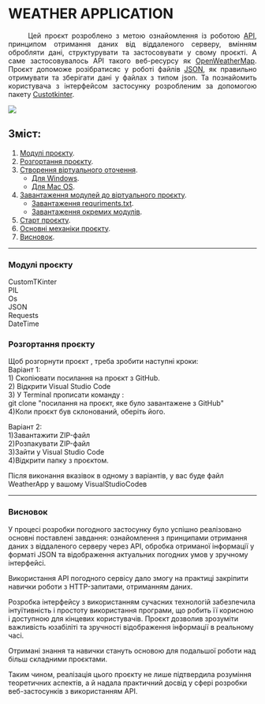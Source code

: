 <h1>WEATHER APPLICATION</h1>

<p style='text-align:  justify;'> 
    <span style='margin-left: 40px;'>Цей</span> 
    проєкт розроблено з метою ознайомлення із роботою 
    <a href='https://developer.mozilla.org/en-US/docs/Glossary/API'>API</a>, 
    принципом отримання даних від віддаленого серверу, вмінням обробляти дані, структурувати та застосовувати у свому проєкті. А саме застосовувалось API такого веб-ресурсу як 
    <a href='https://openweathermap.org/'>OpenWeatherMap</a>.
    Проєкт допоможе розібратисяс у роботі файлів
    <a href='https://www.json.org/json-uk.html'>JSON</a>, 
    як правильно отримувати та зберігати дані у файлах з типом json. Та познайомить користувача з інтерфейсом застосунку розробленим за допомогою пакету 
    <a href='https://customtkinter.tomschimansky.com/'>Custotkinter</a>.
</p>

<img src='/icon/screen.png'>

<h2>Зміст:</h2>
<ol>
    <li>
        <a href='#all-modules'>Модулі проєкту</a>.
    </li>
    <li>
        <a href='#download-project'>Розгортання проєкту</a>.
    </li>
    <li>
        <a href='#create-venv'>Створення віртуального оточення</a>.
        <ul>
            <li>
                <a href='#windows'>Для Windows</a>.
            </li>
            <li>
                <a href='#mac-os'>Для Mac OS</a>.
            </li>
        </ul>
    </li>
    <li>
        <a href='#download-modules'>Завантаження модулей до віртуального проєкту</a>.
        <ul>
            <li>
                <a href='#requriments'>Завантаження requriments.txt</a>.
            </li>
            <li>
                <a href='#pip-install'>Завантаження окремих модулів</a>.
            </li>
        </ul>
    </li>
    <li>
        <a href='#start-project'>Старт проєкту</a>.
    </li>
    <li>
        <a href='#base-mechanics'>Основні механіки проєкту</a>.
    </li>
    <li>
        <a href='#result'>Висновок</a>.
    </li>
</ol>

<hr>
<h3 id='all-modules'>Модулі проєкту</h3>
CustomTKinter <br>
PIL <br>
Os <br>
JSON <br>
Requests <br>
DateTime <br>


<h3 id='download-project'>Розгортання проєкту</h3>
Щоб розгорнути проєкт , треба зробити наступні кроки: <br>
Варіант 1: <br>
1) Скопіювати посилання на проєкт з GitHub.   <br>
2) Відкрити Visual Studio Code <br>
3) У Terminal прописати команду : <br>
git clone "посилання на проєкт, яке було завантажене з GitHub" <br>
4)Коли проєкт був склонований, оберіть його. <br>

Варіант 2: <br>
1)Завантажити ZIP-файл <br>
2)Розпакувати ZIP-файл <br>
3)Зайти у Visual Studio Code <br>
4)Відкрити папку з проєктом. <br>

Після виконання вказівок в одному з варіантів, у вас буде файл WeatherApp у вашому VisualStudioCodeв
<hr>
<h3>Висновок </h3>

У процесі розробки погодного застосунку було успішно реалізовано основні поставлені завдання: ознайомлення з принципами отримання даних з віддаленого серверу через API, обробка отриманої інформації у форматі JSON та відображення актуальних погодних умов у зручному інтерфейсі.

Використання API погодного сервісу дало змогу на практиці закріпити навички роботи з HTTP-запитами, отриманням даних.

Розробка інтерфейсу з використанням сучасних технологій забезпечила інтуїтивність і простоту використання програми, що робить її корисною і доступною для кінцевих користувачів. Проєкт дозволив зрозуміти важливість юзабіліті та зручності відображення інформації в реальному часі.

Отримані знання та навички стануть основою для подальшої роботи над більш складними проєктами.

Таким чином, реалізація цього проєкту не лише підтвердила розуміння теоретичних аспектів, а й надала практичний досвід у сфері розробки веб-застосунків з використанням API.


